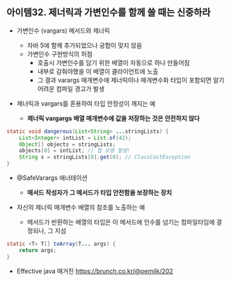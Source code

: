 ## 아이템32. 제너릭과 가변인수를 함께 쓸 때는 신중하라

* 가변인수 (vargars) 메서드와 제너릭
	* 자바 5에 함께 추가되었으나 궁합이 맞지 않음
	* 가변인수 구현방식의 허점
		* 호출시 가변인수를 담기 위한 배열이 자동으로 하나 만들어짐
		* 내부로 감춰야했을 이 배열이 클라이언트에 노출
		* 그 결과 varargs	매개변수에 제너릭이나 매개변수화 타입이 포함되면 알기 어려운 컴파일 경고가 발생

* 제너릭과 vargars를 혼용하여 타입 안정성이 깨지는 예
	* **제너릭 vargargs 배열 매개변수에 값을 저장하는 것은 안전하지 않다**
```java
static void dangerous(List<String> ...stringLists) {
	List<Integer> intList = List.of(42);
	Object[] objects = stringLists;
	objects[0] = intList; // 힙 오염 발생!
	String s = stringLists[0].get(0); // ClassCastException
}
```

* @SafeVarargs 애너테이션
	* **매서드 작성자가 그 메서드가 타입 안전함을 보장하는 장치**

* 자신의 제너릭 매개변수 배열의 참조를 노출하는 예
	* 메서드가 반환하는 배열의 타입은 이 메서드에 인수를 넘기는 컴파일타임에 결정되나, 그 지섬
```java
static <T> T[] toArray(T... args) {
	return args;
}
```


* Effective java 매거진
https://brunch.co.kr/@oemilk/202
<!--stackedit_data:
eyJoaXN0b3J5IjpbMTI2MDA5MjQ5MCw4MTMwNTYxMzNdfQ==
-->